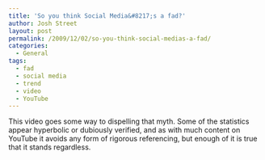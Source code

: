 ```yaml
---
title: 'So you think Social Media&#8217;s a fad?'
author: Josh Street
layout: post
permalink: /2009/12/02/so-you-think-social-medias-a-fad/
categories:
  - General
tags:
  - fad
  - social media
  - trend
  - video
  - YouTube
---
```

This video goes some way to dispelling that myth. Some of the statistics appear hyperbolic or dubiously verified, and as with much content on YouTube it avoids any form of rigorous referencing, but enough of it is true that it stands regardless.